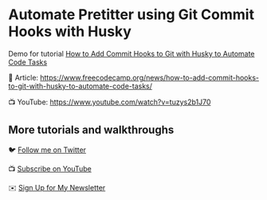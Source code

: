 # Automate Pretitter using Git Commit Hooks with Husky

Demo for tutorial [How to Add Commit Hooks to Git with Husky to Automate Code Tasks](https://www.youtube.com/watch?v=tuzys2b1J70)

📝 Article: https://www.freecodecamp.org/news/how-to-add-commit-hooks-to-git-with-husky-to-automate-code-tasks/

📺 YouTube: https://www.youtube.com/watch?v=tuzys2b1J70

## More tutorials and walkthroughs

🐦 [Follow me on Twitter](https://twitter.com/colbyfayock)

📺 [Subscribe on YouTube](https://www.youtube.com/colbyfayock)

✉️ [Sign Up for My Newsletter](https://colbyfayock.com/newsletter)
